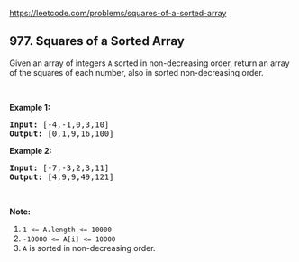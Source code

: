 https://leetcode.com/problems/squares-of-a-sorted-array

## 977. Squares of a Sorted Array

<div><p>Given an array of integers <code>A</code> sorted in non-decreasing order, return an array of the squares of each number, also in sorted non-decreasing order.</p>
<p> </p>
<div>
<p><strong>Example 1:</strong></p>
<pre><strong>Input: </strong><span id="example-input-1-1">[-4,-1,0,3,10]</span>
<strong>Output: </strong><span id="example-output-1">[0,1,9,16,100]</span>
</pre>
<div>
<p><strong>Example 2:</strong></p>
<pre><strong>Input: </strong><span id="example-input-2-1">[-7,-3,2,3,11]</span>
<strong>Output: </strong><span id="example-output-2">[4,9,9,49,121]</span>
</pre>
<p> </p>
<p><strong><span>Note:</span></strong></p>
<ol>
<li><code><span>1 &lt;= A.length &lt;= 10000</span></code></li>
<li><code>-10000 &lt;= A[i] &lt;= 10000</code></li>
<li><code>A</code> is sorted in non-decreasing order.</li>
</ol>
</div>
</div></div>
